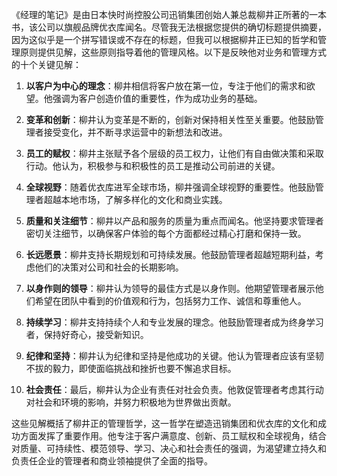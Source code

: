 《经理的笔记》是由日本快时尚控股公司迅销集团创始人兼总裁柳井正所著的一本书，该公司以旗舰品牌优衣库闻名。尽管我无法根据您提供的确切标题提供摘要，因为这似乎是一个拼写错误或不存在的标题，但我可以根据柳井正已知的哲学和管理原则提供见解，这些原则指导着他的管理风格。以下是反映他对业务和管理方式的十个关键见解：

1. **以客户为中心的理念**：柳井相信将客户放在第一位，专注于他们的需求和欲望。他强调为客户创造价值的重要性，作为成功业务的基础。

2. **变革和创新**：柳井认为变革是不断的，创新对保持相关性至关重要。他鼓励管理者接受变化，并不断寻求运营中的新想法和改进。

3. **员工的赋权**：柳井主张赋予各个层级的员工权力，让他们有自由做决策和采取行动。他认为，积极参与和积极性的员工是推动公司前进的关键。

4. **全球视野**：随着优衣库进军全球市场，柳井强调全球视野的重要性。他鼓励管理者超越本地市场，了解多样化的文化和商业实践。

5. **质量和关注细节**：柳井以产品和服务的质量为重点而闻名。他坚持要求管理者密切关注细节，以确保客户体验的每个方面都经过精心打磨和保持一致。

6. **长远愿景**：柳井支持长期规划和可持续发展。他鼓励管理者超越短期利益，考虑他们的决策对公司和社会的长期影响。

7. **以身作则的领导**：柳井认为领导的最佳方式是以身作则。他期望管理者展示他们希望在团队中看到的价值观和行为，包括努力工作、诚信和尊重他人。

8. **持续学习**：柳井支持持续个人和专业发展的理念。他鼓励管理者成为终身学习者，保持好奇心，接受新知识。

9. **纪律和坚持**：柳井认为纪律和坚持是他成功的关键。他认为管理者应该有坚韧不拔的毅力，即使面临挑战和挫折也要不懈追求目标。

10. **社会责任**：最后，柳井认为企业有责任对社会负责。他敦促管理者考虑其行动对社会和环境的影响，并努力积极地为世界做出贡献。

这些见解概括了柳井正的管理哲学，这一哲学在塑造迅销集团和优衣库的文化和成功方面发挥了重要作用。他专注于客户满意度、创新、员工赋权和全球视角，结合对质量、可持续性、模范领导、学习、决心和社会责任的强调，为渴望建立持久和负责任企业的管理者和商业领袖提供了全面的指导。